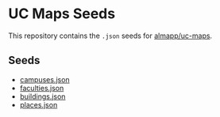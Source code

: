 # UC Maps Seeds

This repository contains the `.json` seeds for [almapp/uc-maps](https://github.com/almapp/uc-maps).

## Seeds

*   [campuses.json](https://almapp.github.io/uc-maps-seeds/campuses.json)
*   [faculties.json](https://almapp.github.io/uc-maps-seeds/faculties.json)
*   [buildings.json](https://almapp.github.io/uc-maps-seeds/buildings.json)
*   [places.json](https://almapp.github.io/uc-maps-seeds/places.json)
